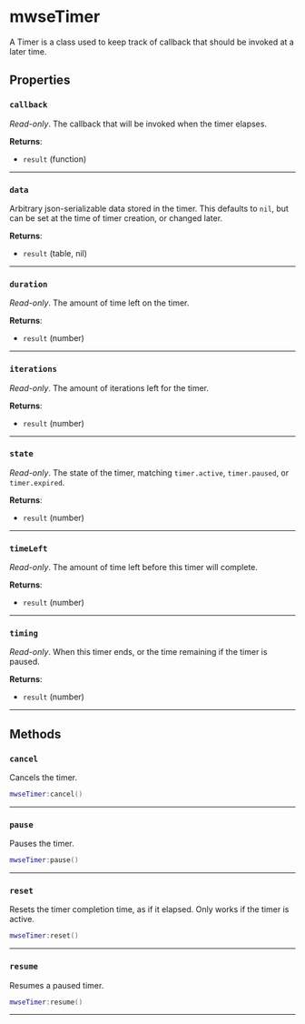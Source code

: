 # mwseTimer

A Timer is a class used to keep track of callback that should be invoked at a later time.

## Properties

### `callback`

*Read-only*. The callback that will be invoked when the timer elapses.

**Returns**:

* `result` (function)

***

### `data`

Arbitrary json-serializable data stored in the timer. This defaults to `nil`, but can be set at the time of timer creation, or changed later.

**Returns**:

* `result` (table, nil)

***

### `duration`

*Read-only*. The amount of time left on the timer.

**Returns**:

* `result` (number)

***

### `iterations`

*Read-only*. The amount of iterations left for the timer.

**Returns**:

* `result` (number)

***

### `state`

*Read-only*. The state of the timer, matching `timer.active`, `timer.paused`, or `timer.expired`.

**Returns**:

* `result` (number)

***

### `timeLeft`

*Read-only*. The amount of time left before this timer will complete.

**Returns**:

* `result` (number)

***

### `timing`

*Read-only*. When this timer ends, or the time remaining if the timer is paused.

**Returns**:

* `result` (number)

***

## Methods

### `cancel`

Cancels the timer.

```lua
mwseTimer:cancel()
```

***

### `pause`

Pauses the timer.

```lua
mwseTimer:pause()
```

***

### `reset`

Resets the timer completion time, as if it elapsed. Only works if the timer is active.

```lua
mwseTimer:reset()
```

***

### `resume`

Resumes a paused timer.

```lua
mwseTimer:resume()
```

***

